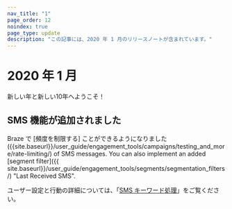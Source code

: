 ```yaml
---
nav_title: "1"
page_order: 12
noindex: true
page_type: update
description: "この記事には、2020 年 1 月のリリースノートが含まれています。"
---
```

# 2020 年 1 月

新しい年と新しい10年へようこそ！ 

## SMS 機能が追加されました

Braze で [頻度を制限する] ことができるようになりました ({{site.baseurl}}/user_guide/engagement_tools/campaigns/testing_and_more/rate-limiting/) of SMS messages. You can also implement an added [segment filter]({{ site.baseurl}}/user_guide/engagement_tools/segments/segmentation_filters/) "Last Received SMS".

ユーザー設定と行動の詳細については、「[SMS キーワード処理](/docs/user_guide/message_building_by_channel/sms/keywords/)」をご覧ください。
